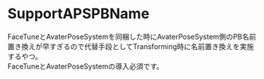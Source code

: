 SupportAPSPBName
====

FaceTuneとAvaterPoseSystemを同梱した時にAvaterPoseSystem側のPB名前置き換えが早すぎるので代替手段としてTransforming時に名前置き換えを実施するやつ。<br>
FaceTuneとAvaterPoseSystemの導入必須です。
